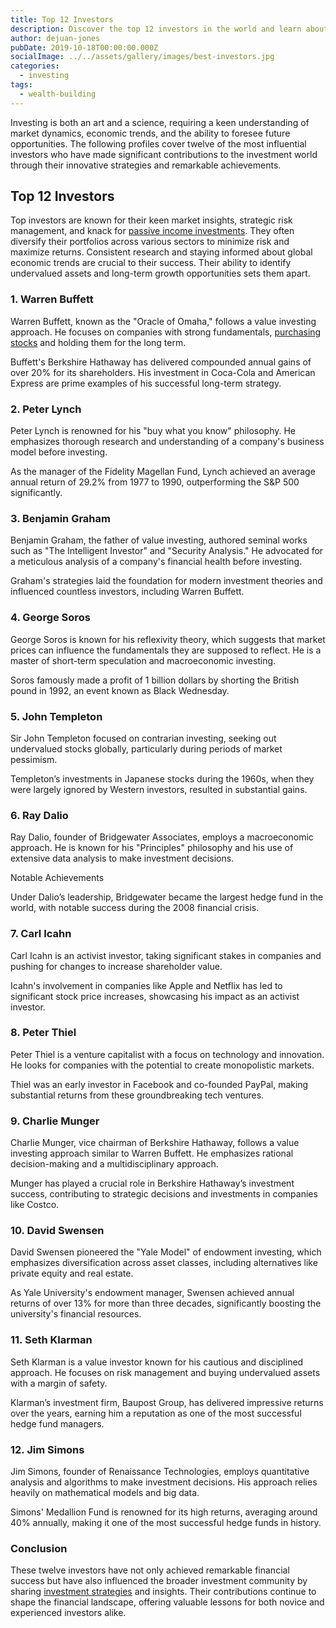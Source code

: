 ```yaml
---
title: Top 12 Investors
description: Discover the top 12 investors in the world and learn about their investment strategies, notable achievements, and lasting impact on the financial industry.
author: dejuan-jones
pubDate: 2019-10-18T00:00:00.000Z
socialImage: ../../assets/gallery/images/best-investors.jpg
categories:
  - investing
tags:
  - wealth-building
---
```


Investing is both an art and a science, requiring a keen understanding of market dynamics, economic trends, and the ability to foresee future opportunities. The following profiles cover twelve of the most influential investors who have made significant contributions to the investment world through their innovative strategies and remarkable achievements.

## Top 12 Investors

Top investors are known for their keen market insights, strategic risk management, and knack for [passive income investments](/passive-income-investments). They often diversify their portfolios across various sectors to minimize risk and maximize returns. Consistent research and staying informed about global economic trends are crucial to their success. Their ability to identify undervalued assets and long-term growth opportunities sets them apart.

### 1. Warren Buffett

Warren Buffett, known as the "Oracle of Omaha," follows a value investing approach. He focuses on companies with strong fundamentals, [purchasing stocks](/stocks-vs-bonds) and holding them for the long term.

Buffett's Berkshire Hathaway has delivered compounded annual gains of over 20% for its shareholders. His investment in Coca-Cola and American Express are prime examples of his successful long-term strategy.

### 2. Peter Lynch

Peter Lynch is renowned for his "buy what you know" philosophy. He emphasizes thorough research and understanding of a company's business model before investing.

As the manager of the Fidelity Magellan Fund, Lynch achieved an average annual return of 29.2% from 1977 to 1990, outperforming the S&P 500 significantly.

### 3. Benjamin Graham

Benjamin Graham, the father of value investing, authored seminal works such as "The Intelligent Investor" and "Security Analysis." He advocated for a meticulous analysis of a company's financial health before investing.

Graham's strategies laid the foundation for modern investment theories and influenced countless investors, including Warren Buffett.

### 4. George Soros

George Soros is known for his reflexivity theory, which suggests that market prices can influence the fundamentals they are supposed to reflect. He is a master of short-term speculation and macroeconomic investing.

Soros famously made a profit of 1 billion dollars by shorting the British pound in 1992, an event known as Black Wednesday.

### 5. John Templeton

Sir John Templeton focused on contrarian investing, seeking out undervalued stocks globally, particularly during periods of market pessimism.

Templeton’s investments in Japanese stocks during the 1960s, when they were largely ignored by Western investors, resulted in substantial gains.

### 6. Ray Dalio

Ray Dalio, founder of Bridgewater Associates, employs a macroeconomic approach. He is known for his "Principles" philosophy and his use of extensive data analysis to make investment decisions.

Notable Achievements

Under Dalio’s leadership, Bridgewater became the largest hedge fund in the world, with notable success during the 2008 financial crisis.

### 7. Carl Icahn

Carl Icahn is an activist investor, taking significant stakes in companies and pushing for changes to increase shareholder value.

Icahn's involvement in companies like Apple and Netflix has led to significant stock price increases, showcasing his impact as an activist investor.

### 8. Peter Thiel

Peter Thiel is a venture capitalist with a focus on technology and innovation. He looks for companies with the potential to create monopolistic markets.

Thiel was an early investor in Facebook and co-founded PayPal, making substantial returns from these groundbreaking tech ventures.

### 9. Charlie Munger

Charlie Munger, vice chairman of Berkshire Hathaway, follows a value investing approach similar to Warren Buffett. He emphasizes rational decision-making and a multidisciplinary approach.

Munger has played a crucial role in Berkshire Hathaway’s investment success, contributing to strategic decisions and investments in companies like Costco.

### 10. David Swensen

David Swensen pioneered the "Yale Model" of endowment investing, which emphasizes diversification across asset classes, including alternatives like private equity and real estate.

As Yale University's endowment manager, Swensen achieved annual returns of over 13% for more than three decades, significantly boosting the university's financial resources.

### 11. Seth Klarman

Seth Klarman is a value investor known for his cautious and disciplined approach. He focuses on risk management and buying undervalued assets with a margin of safety.

Klarman’s investment firm, Baupost Group, has delivered impressive returns over the years, earning him a reputation as one of the most successful hedge fund managers.

### 12. Jim Simons

Jim Simons, founder of Renaissance Technologies, employs quantitative analysis and algorithms to make investment decisions. His approach relies heavily on mathematical models and big data.

Simons' Medallion Fund is renowned for its high returns, averaging around 40% annually, making it one of the most successful hedge funds in history.

### Conclusion

These twelve investors have not only achieved remarkable financial success but have also influenced the broader investment community by sharing [investment strategies](/introduction-to-investing) and insights. Their contributions continue to shape the financial landscape, offering valuable lessons for both novice and experienced investors alike.
